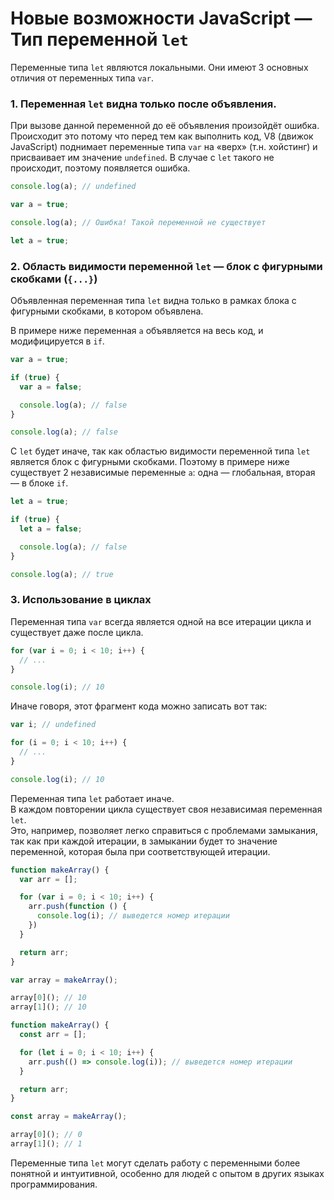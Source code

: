 # Новые возможности JavaScript — Тип переменной `let`

Переменные типа `let` являются локальными. Они имеют 3 основных отличия от
переменных типа `var`.

### 1. Переменная `let` видна только после объявления.

При вызове данной переменной до её объявления произойдёт ошибка.  
Происходит это потому что перед тем как выполнить код, V8 (движок JavaScript)
поднимает переменные типа `var` на &laquo;верх&raquo; (т.н. хойстинг) и присваивает
им значение `undefined`. В случае с `let` такого не происходит, поэтому появляется
ошибка.

```javascript
console.log(a); // undefined

var a = true;
```

```javascript
console.log(a); // Ошибка! Такой переменной не существует

let a = true;
```

### 2. Область видимости переменной `let` — блок c фигурными скобками (`{...}`)

Объявленная переменная типа `let` видна только в рамках блока с фигурными скобками, в
котором объявлена.

В примере ниже переменная `a` объявляется на весь код, и модифицируется в `if`.

```javascript
var a = true;

if (true) {
  var a = false;

  console.log(a); // false
}

console.log(a); // false
```

С `let` будет иначе, так как областью видимости переменной типа `let` является блок с
фигурными скобками. Поэтому в примере ниже существует 2 независимые переменные `a`:
одна — глобальная, вторая — в блоке `if`.

```javascript
let a = true;

if (true) {
  let a = false;

  console.log(a); // false
}

console.log(a); // true
```

### 3. Использование в циклах

Переменная типа `var` всегда является одной на все итерации цикла и существует даже после
цикла.

```javascript
for (var i = 0; i < 10; i++) {
  // ...
}

console.log(i); // 10
```

Иначе говоря, этот фрагмент кода можно записать вот так:

```javascript
var i; // undefined

for (i = 0; i < 10; i++) {
  // ...
}

console.log(i); // 10
```

Переменная типа `let` работает иначе.  
В каждом повторении цикла существует своя независимая переменная `let`.  
Это, например, позволяет легко справиться с проблемами замыкания, так как при каждой
итерации, в замыкании будет то значение переменной, которая была при соответствующей
итерации.

```javascript
function makeArray() {
  var arr = [];

  for (var i = 0; i < 10; i++) {
    arr.push(function () {
      console.log(i); // выведется номер итерации
    })
  }

  return arr;
}

var array = makeArray();

array[0](); // 10
array[1](); // 10
```

```javascript
function makeArray() {
  const arr = [];

  for (let i = 0; i < 10; i++) {
    arr.push(() => console.log(i)); // выведется номер итерации
  }

  return arr;
}

const array = makeArray();

array[0](); // 0
array[1](); // 1
```

Переменные типа `let` могут сделать работу с переменными более понятной и интуитивной,
особенно для людей с опытом в других языках программирования.

